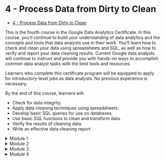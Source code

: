 
# 4 - Process Data from Dirty to Clean

- [4 - Process Data from Dirty to Clean](https://www.coursera.org/learn/process-data)

This is the fourth course in the Google Data Analytics Certificate. In this course, you’ll continue to build your understanding of data analytics and the concepts and tools that data analysts use in their work. You’ll learn how to check and clean your data using spreadsheets and SQL, as well as how to verify and report your data cleaning results. Current Google data analysts will continue to instruct and provide you with hands-on ways to accomplish common data analyst tasks with the best tools and resources.

Learners who complete this certificate program will be equipped to apply for introductory-level jobs as data analysts. No previous experience is necessary.

By the end of this course, learners will:
- Check for data integrity.
- Apply data cleaning techniques using spreadsheets. 
- Develop basic SQL queries for use on databases.
- Use basic SQL functions to clean and transform data.
- Verify the results of cleaning data.
- Write an effective data cleaning report

<details>
<summary>Module 1</summary>
<h6 align="left">
  
**The importance of integrity**

Data integrity is critical to successful analysis. In this part of the course, you’ll explore methods and steps that analysts take to check their data for integrity. This includes knowing what to do when you don’t have enough data. You’ll also learn about random samples and understand how to avoid sampling bias. All of these methods will also help you ensure your analysis is successful.
 
**Learning Objectives**
- Describe statistical measures associated with data integrity including statistical power, hypothesis testing, and margin of error
- Describe strategies that can be used to address insufficient data
- Discuss the importance of sample size with reference to sample bias and random samples
- Describe the relationship between data and related business objectives
- Define data integrity with reference to types and risks
- Discuss the importance of pre-cleaning activities

**Lessons**
- Focus on integrity
- Data integrity and analytics objectives
- Overcome the challenges of insufficient data
- Test your data
- Consider the margin of error
- Module 1 challenge
  
</h6>
</details>
<details>
<summary>Module 2</summary>
  
**Clean data for more accurate insights**

Every data analyst wants to analyze clean data. In this part of the course, you’ll learn the difference between clean and dirty data. Then, you’ll practice cleaning data in spreadsheets and other tools.

**Learning Objectives**
- Differentiate between clean and dirty data
- Explain the characteristics of dirty data
- Describe data cleaning techniques with reference to identifying errors, redundancy, compatibility and continuous monitoring
- Identify common pitfalls when cleaning data
- Demonstrate an understanding of the use of spreadsheets to clean data

**Lessons**
- Data cleaning is a must
- First steps toward clean data
- Continue cleaning data in spreadsheets
- Module 2 challenge

</h6>
</details>
<details>
<summary>Module 3</summary>
                   
**Data cleaning with SQL**

Knowing a variety of ways to clean data can make a data analyst’s job much easier. In this part of the course, you’ll use SQL to clean data from databases. In particular, you’ll explore how SQL queries and functions can be used to clean and transform your data before an analysis.

**Learning Objectives**
- Describe how SQL can be used to clean large datasets
- Compare spreadsheet data-cleaning functions to those associated with SQL in databases
- Develop basic SQL queries for use with databases
- Apply basic SQL functions for use in cleaning string variables in a database
- Apply basic SQL functions for transforming data variables

**Lessons**
- SQL for sparkling clean data
- Learn basic SQL queries
- Transforming data
- Module 3 challenge

</h6>
</details>
<details>
<summary>Module 4</summary>

**Verify and report on cleaning results**

When you clean data, you make changes to the original dataset. It’s important to verify the changes you make are accurate and to let your teammates know about the changes. In this part of the course, you’ll learn to verify that data is clean and report your data cleaning results. With verified clean data, you’re ready to begin analyzing!

**Learning Objectives**
- Describe the process involved in verifying the results of cleaning data
- Describe what is involved in manually cleaning data
- Discuss the elements and importance of data-cleaning reports
- Describe the benefits of documenting data cleaning process

**Lessons**
- Manually cleaning data
- Document the cleaning process
- Module 4 challenge

</h6>
</details>
